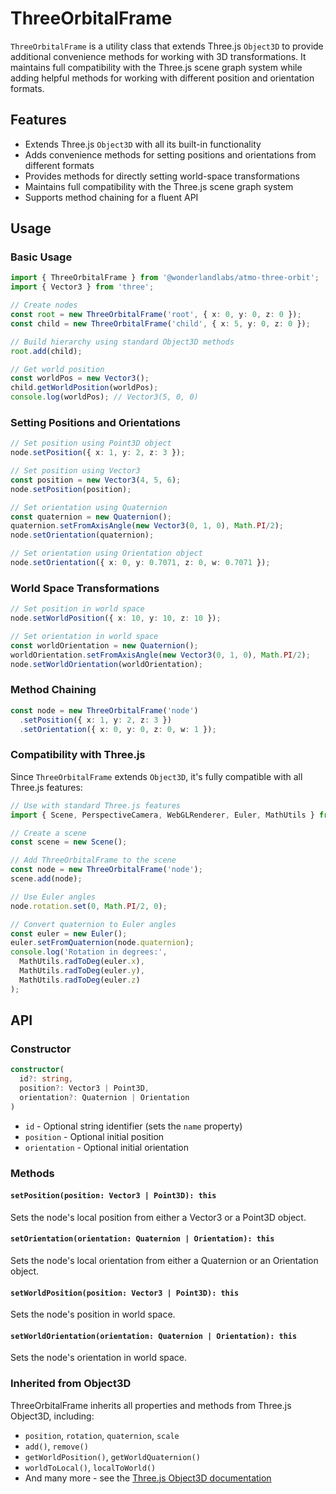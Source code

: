 # ThreeOrbitalFrame

`ThreeOrbitalFrame` is a utility class that extends Three.js `Object3D` to provide additional convenience methods for working with 3D transformations. It maintains full compatibility with the Three.js scene graph system while adding helpful methods for working with different position and orientation formats.

## Features

- Extends Three.js `Object3D` with all its built-in functionality
- Adds convenience methods for setting positions and orientations from different formats
- Provides methods for directly setting world-space transformations
- Maintains full compatibility with the Three.js scene graph system
- Supports method chaining for a fluent API

## Usage

### Basic Usage

```typescript
import { ThreeOrbitalFrame } from '@wonderlandlabs/atmo-three-orbit';
import { Vector3 } from 'three';

// Create nodes
const root = new ThreeOrbitalFrame('root', { x: 0, y: 0, z: 0 });
const child = new ThreeOrbitalFrame('child', { x: 5, y: 0, z: 0 });

// Build hierarchy using standard Object3D methods
root.add(child);

// Get world position
const worldPos = new Vector3();
child.getWorldPosition(worldPos);
console.log(worldPos); // Vector3(5, 0, 0)
```

### Setting Positions and Orientations

```typescript
// Set position using Point3D object
node.setPosition({ x: 1, y: 2, z: 3 });

// Set position using Vector3
const position = new Vector3(4, 5, 6);
node.setPosition(position);

// Set orientation using Quaternion
const quaternion = new Quaternion();
quaternion.setFromAxisAngle(new Vector3(0, 1, 0), Math.PI/2);
node.setOrientation(quaternion);

// Set orientation using Orientation object
node.setOrientation({ x: 0, y: 0.7071, z: 0, w: 0.7071 });
```

### World Space Transformations

```typescript
// Set position in world space
node.setWorldPosition({ x: 10, y: 10, z: 10 });

// Set orientation in world space
const worldOrientation = new Quaternion();
worldOrientation.setFromAxisAngle(new Vector3(0, 1, 0), Math.PI/2);
node.setWorldOrientation(worldOrientation);
```

### Method Chaining

```typescript
const node = new ThreeOrbitalFrame('node')
  .setPosition({ x: 1, y: 2, z: 3 })
  .setOrientation({ x: 0, y: 0, z: 0, w: 1 });
```

### Compatibility with Three.js

Since `ThreeOrbitalFrame` extends `Object3D`, it's fully compatible with all Three.js features:

```typescript
// Use with standard Three.js features
import { Scene, PerspectiveCamera, WebGLRenderer, Euler, MathUtils } from 'three';

// Create a scene
const scene = new Scene();

// Add ThreeOrbitalFrame to the scene
const node = new ThreeOrbitalFrame('node');
scene.add(node);

// Use Euler angles
node.rotation.set(0, Math.PI/2, 0);

// Convert quaternion to Euler angles
const euler = new Euler();
euler.setFromQuaternion(node.quaternion);
console.log('Rotation in degrees:',
  MathUtils.radToDeg(euler.x),
  MathUtils.radToDeg(euler.y),
  MathUtils.radToDeg(euler.z)
);
```

## API

### Constructor

```typescript
constructor(
  id?: string,
  position?: Vector3 | Point3D,
  orientation?: Quaternion | Orientation
)
```

- `id` - Optional string identifier (sets the `name` property)
- `position` - Optional initial position
- `orientation` - Optional initial orientation

### Methods

#### `setPosition(position: Vector3 | Point3D): this`

Sets the node's local position from either a Vector3 or a Point3D object.

#### `setOrientation(orientation: Quaternion | Orientation): this`

Sets the node's local orientation from either a Quaternion or an Orientation object.

#### `setWorldPosition(position: Vector3 | Point3D): this`

Sets the node's position in world space.

#### `setWorldOrientation(orientation: Quaternion | Orientation): this`

Sets the node's orientation in world space.

### Inherited from Object3D

ThreeOrbitalFrame inherits all properties and methods from Three.js Object3D, including:

- `position`, `rotation`, `quaternion`, `scale`
- `add()`, `remove()`
- `getWorldPosition()`, `getWorldQuaternion()`
- `worldToLocal()`, `localToWorld()`
- And many more - see the [Three.js Object3D documentation](https://threejs.org/docs/#api/en/core/Object3D)
